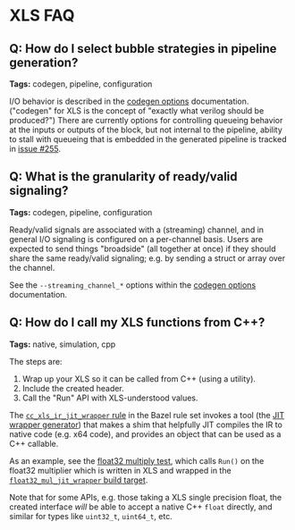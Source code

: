 # XLS FAQ

## Q: How do I select bubble strategies in pipeline generation?

**Tags:** codegen, pipeline, configuration

I/O behavior is described in the
[codegen options](codegen_options.md#io-behavior) documentation. ("codegen" for
XLS is the concept of "exactly what verilog should be produced?") There are
currently options for controlling queueing behavior at the inputs or outputs of
the block, but not internal to the pipeline, ability to stall with queueing that
is embedded in the generated pipeline is tracked in
[issue \#255](https://github.com/google/xls/issues/255).

## Q: What is the granularity of ready/valid signaling?

**Tags:** codegen, pipeline, configuration

Ready/valid signals are associated with a (streaming) channel, and in general
I/O signaling is configured on a per-channel basis. Users are expected to send
things "broadside" (all together at once) if they should share the same
ready/valid signaling; e.g. by sending a struct or array over the channel.

See the `--streaming_channel_*` options within the
[codegen options](codegen_options.md#naming) documentation.

## Q: How do I call my XLS functions from C++?

**Tags:** native, simulation, cpp

The steps are:

1.  Wrap up your XLS so it can be called from C++ (using a utility).
2.  Include the created header.
3.  Call the "Run" API with XLS-understood values.

The
[`cc_xls_ir_jit_wrapper` rule](https://google.github.io/xls/bazel_rules_macros/#cc_xls_ir_jit_wrapper)
in the Bazel rule set invokes a tool (the
[JIT wrapper generator](https://github.com/google/xls/tree/main/xls/jit/jit_wrapper_generator_main.cc))
that makes a shim that helpfully JIT compiles the IR to native code (e.g. x64
code), and provides an object that can be used as a C++ callable.

As an example, see the
[float32 multiply test](https://github.com/google/xls/tree/main/xls/dslx/stdlib/float32_mul_test.cc),
which calls `Run()` on the float32 multiplier which is written in XLS and
wrapped in the
[`float32_mul_jit_wrapper` build target](https://github.com/google/xls/tree/main/xls/dslx/stdlib/BUILD).

Note that for some APIs, e.g. those taking a XLS single precision float, the
created interface *will* be able to accept a native C++ `float` directly, and
similar for types like `uint32_t`, `uint64_t`, etc.
